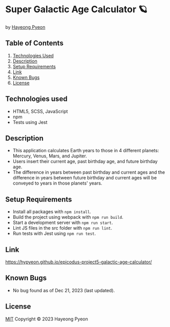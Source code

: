 # Super Galactic Age Calculator 🪐
by [Hayeong Pyeon](https://www.hayeong.website)

## Table of Contents

1. [Technologies Used](#technologies-used)
2. [Description](#description)
3. [Setup Requirements](#setup-requirements)
4. [Link](#link)
5. [Known Bugs](#known-bugs)
6. [License](#license)

## Technologies used
- HTML5, SCSS, JavaScript
- npm
- Tests using Jest

## Description
- This application calculates Earth years to those in 4 different planets: Mercury, Venus, Mars, and Jupiter.
- Users insert their current age, past birthday age, and future birthday age. 
- The difference in years between past birthday and current ages and the difference in years between future birthday and current ages will be conveyed to years in those planets' years. 

## Setup Requirements
* Install all packages with `npm install`.
* Build the project using webpack with `npm run build`.
* Start a development server with `npm run start`.
* Lint JS files in the src folder with `npm run lint`.
* Run tests with Jest using `npm run test`.

## Link
https://hypyeon.github.io/epicodus-project5-galactic-age-calculator/

## Known Bugs
- No bug found as of Dec 21, 2023 (last updated).

## License
[MIT](/LICENSE.txt) Copyright © 2023 Hayeong Pyeon